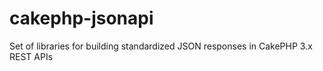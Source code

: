# cakephp-jsonapi
Set of libraries for building standardized JSON responses in CakePHP 3.x REST APIs

